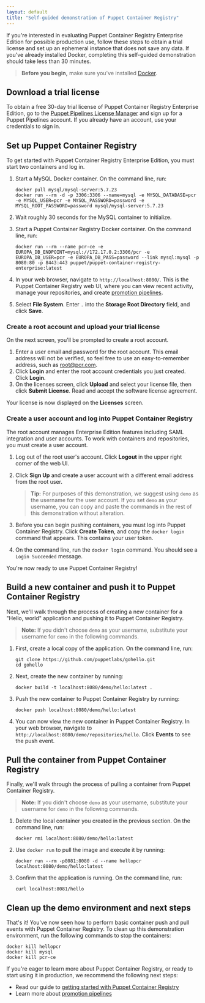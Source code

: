 ```yaml
---
layout: default
title: "Self-guided demonstration of Puppet Container Registry"
---
```


If you're interested in evaluating Puppet Container Registry Enterprise Edition for possible production use, follow these steps to obtain a trial license and set up an ephemeral instance that does not save any data. If you've already installed Docker, completing this self-guided demonstration should take less than 30 minutes. 

> **Before you begin,** make sure you've installed [Docker](https://docs.docker.com/install/).

## Download a trial license

To obtain a free 30-day trial license of Puppet Container Registry Enterprise Edition, go to the [Puppet Pipelines License Manager](https://licenses.puppet.com/) and sign up for a Puppet Pipelines account. If you already have an account, use your credentials to sign in. 

## Set up Puppet Container Registry

To get started with Puppet Container Registry Enterprise Edition, you must start two containers and log in. 

1. Start a MySQL Docker container. On the command line, run:

   ```
   docker pull mysql/mysql-server:5.7.23 
   docker run --rm -d -p 3306:3306 --name=mysql -e MYSQL_DATABASE=pcr -e MYSQL_USER=pcr -e MYSQL_PASSWORD=password -e MYSQL_ROOT_PASSWORD=password mysql/mysql-server:5.7.23
   ```

2. Wait roughly 30 seconds for the MySQL container to initialize. 
3. Start a Puppet Container Registry Docker container. On the command line, run:

   ```
   docker run --rm --name pcr-ce -e EUROPA_DB_ENDPOINT=mysql://172.17.0.2:3306/pcr -e EUROPA_DB_USER=pcr -e EUROPA_DB_PASS=password --link mysql:mysql -p 8080:80 -p 8443:443 puppet/puppet-container-registry-enterprise:latest
   ```

1. In your web browser, navigate to `http://localhost:8080/`. This is the Puppet Container Registry web UI, where you can view recent activity, manage your repositories, and create [promotion pipelines](./pipeline.html).
1. Select **File System**. Enter `.` into the **Storage Root Directory** field, and click **Save**. 

### Create a root account and upload your trial license

On the next screen, you'll be prompted to create a root account. 

1. Enter a user email and password for the root account. This email address will not be verified, so feel free to use an easy-to-remember address, such as root@pcr.com. 
1. Click **Login** and enter the root account credentials you just created. Click **Login**.
1. On the licenses screen, click **Upload** and select your license file, then click **Submit License**. Read and accept the software license agreement. 

Your license is now displayed on the **Licenses** screen. 

### Create a user account and log into Puppet Container Registry

The root account manages Enterprise Edition features including SAML integration and user accounts. To work with containers and repositories, you must create a user account. 

1. Log out of the root user's account. Click **Logout** in the upper right corner of the web UI. 
1. Click **Sign Up** and create a user account with a different email address from the root user.

    > **Tip:** For purposes of this demonstration, we suggest using `demo` as the username for the user account. If you set `demo` as your username, you can copy and paste the commands in the rest of this demonstration without alteration.
    
1. Before you can begin pushing containers, you must log into Puppet Container Registry. Click **Create Token**, and copy the `docker login` command that appears. This contains your user token.
1. On the command line, run the `docker login` command. You should see a `Login Succeeded` message. 

You're now ready to use Puppet Container Registry!

## Build a new container and push it to Puppet Container Registry

Next, we'll walk through the process of creating a new container for a "Hello, world" application and pushing it to Puppet Container Registry. 

> **Note:** If you didn't choose `demo` as your username, substitute your username for `demo` in the following commands.

1. First, create a local copy of the application. On the command line, run:

   ```
   git clone https://github.com/puppetlabs/gohello.git
   cd gohello
   ```

1. Next, create the new container by running: 

   ```
   docker build -t localhost:8080/demo/hello:latest .
   ```
    
1. Push the new container to Puppet Container Registry by running:

   ```
   docker push localhost:8080/demo/hello:latest
   ```
   
1. You can now view the new container in Puppet Container Registry. In your web browser, navigate to `http://localhost:8080/demo/repositories/hello`. Click **Events** to see the push event. 

## Pull the container from Puppet Container Registry

Finally, we'll walk through the process of pulling a container from Puppet Container Registry. 

> **Note:** If you didn't choose `demo` as your username, substitute your username for `demo` in the following commands.

1. Delete the local container you created in the previous section. On the command line, run:

   ```
   docker rmi localhost:8080/demo/hello:latest
   ```

1. Use `docker run` to pull the image and execute it by running:

   ```
   docker run --rm -p8081:8080 -d --name hellopcr localhost:8080/demo/hello:latest
   ```

1. Confirm that the application is running. On the command line, run:

   ```
   curl localhost:8081/hello
   ```

## Clean up the demo environment and next steps

That's it! You've now seen how to perform basic container push and pull events with Puppet Container Registry. To clean up this demonstration environment, run the following commands to stop the containers:

~~~
docker kill hellopcr
docker kill mysql 
docker kill pcr-ce
~~~

If you're eager to learn more about Puppet Container Registry, or ready to start using it in production, we recommend the following next steps:

* Read our guide to [getting started with Puppet Container Registry](./getting-started.html)
* Learn more about [promotion pipelines](./pipeline.html)
